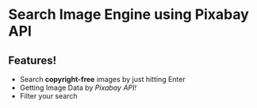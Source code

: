 # Search Image Engine using Pixabay API

## Features!
* Search **copyright-free** images by just hitting Enter 
* Getting Image Data by *Pixabay API!*
* Filter your search


